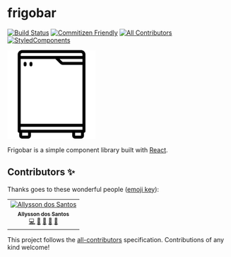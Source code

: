 # frigobar

[![Build Status](https://travis-ci.org/allyssonsantos/frigobar.svg?branch=master)](https://travis-ci.org/allyssonsantos/frigobar)
[![Commitizen Friendly](https://camo.githubusercontent.com/6080f52144977b8b2b20e42408379ce68371aafd/68747470733a2f2f696d672e736869656c64732e696f2f62616467652f636f6d6d6974697a656e2d667269656e646c792d627269676874677265656e2e737667)](https://github.com/commitizen/cz-cli)
[![All Contributors](https://img.shields.io/badge/all_contributors-1-orange.svg?style=flat-square)](#contributors)
[![StyledComponents](https://camo.githubusercontent.com/83915eaa262cfa89f70f2d4eb2ec55c0cbe7c615/68747470733a2f2f696d672e736869656c64732e696f2f62616467652f7374796c652d2546302539462539322538352532307374796c65642d2d636f6d706f6e656e74732d6f72616e67652e7376673f636f6c6f72423d64616133353726636f6c6f72413d646237343865)](https://github.com/styled-components/styled-components)

<img src="/static/icon.svg" width="200" />

Frigobar is a simple component library built with [React](https://reactjs.org/ 'React').

## Contributors ✨

Thanks goes to these wonderful people ([emoji key](https://allcontributors.org/docs/en/emoji-key)):

<!-- ALL-CONTRIBUTORS-LIST:START - Do not remove or modify this section -->
<!-- prettier-ignore -->
<table>
  <tr>
    <td align="center"><a href="https://twitter.com/_allyssonsantos"><img src="https://avatars1.githubusercontent.com/u/13424727?v=4" width="100px;" alt="Allysson dos Santos"/><br /><sub><b>Allysson dos Santos</b></sub></a><br /><a href="https://github.com/allyssonsantos/frigobar/commits?author=allyssonsantos" title="Code">💻</a> <a href="https://github.com/allyssonsantos/frigobar/commits?author=allyssonsantos" title="Documentation">📖</a> <a href="#design-allyssonsantos" title="Design">🎨</a> <a href="#ideas-allyssonsantos" title="Ideas, Planning, & Feedback">🤔</a> <a href="#review-allyssonsantos" title="Reviewed Pull Requests">👀</a></td>
  </tr>
</table>

<!-- ALL-CONTRIBUTORS-LIST:END -->

This project follows the [all-contributors](https://github.com/all-contributors/all-contributors) specification. Contributions of any kind welcome!
